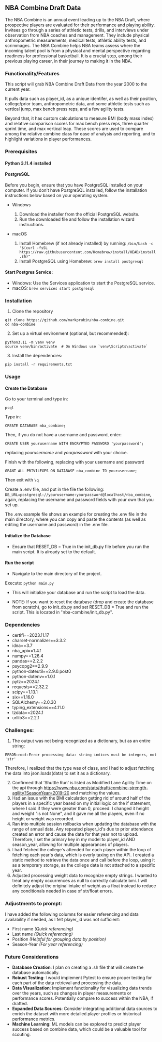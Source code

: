 ## NBA Combine Draft Data

The NBA Combine is an annual event leading up to the NBA Draft, where prospective players are evaluated for their performance and playing ability. Invitees go through a series of athletic tests, drills, and interviews under observation from NBA coaches and management. They include physical anthropometric measurements, medical tests, athletic ability tests, and scrimmages. The NBA Combine helps NBA teams assess where the incoming talent pool is from a physical and mental perspective regarding readiness for professional basketball. It is a crucial step, among their previous playing career, in their journey to making it in the NBA.

### Functionality/Features

This script will grab NBA Combine Draft Data from the year 2000 to the current year.

It pulls data such as player_id, as a unique identifer, as well as their position, college/prior team, anthropometric data, and some athletic tests such as vertical jump, max bench press reps, and a few agility tests.

Beyond that, it has custom calculations to measure BMI (body mass index) and relative comparison scores for max bench press reps, three quarter sprint time, and max vertical leap. These scores are used to compare among the relative combine class for ease of analysis and reporting, and to highlight variations in player performances.

### Prerequisites
#### Python 3.11.4 installed 

#### PostgreSQL
Before you begin, ensure that you have PostgreSQL installed on your computer. If you don't have PostgreSQL installed, follow the installation instructions below based on your operating system.
- Windows

	1.	Download the installer from the official PostgreSQL website.
	2.	Run the downloaded file and follow the installation wizard instructions.
- macOS
	1.	Install Homebrew (if not already installed) by running:
`/bin/bash -c "$(curl -fsSL https://raw.githubusercontent.com/Homebrew/install/HEAD/install.sh)"`
  2.	Install PostgreSQL using Homebrew: `brew install postgresql`

#### Start Postgres Service:
- Windows: Use the Services application to start the PostgreSQL service.
- macOS: `brew services start postgresql`


### Installation
1. Clone the repository

```commandline
git clone https://github.com/markprubin/nba-combine.git
cd nba-combine
```
2. Set up a virtual environment (optional, but recommended):
```commandline
python3.11 -m venv venv
source venv/bin/activate  # On Windows use `venv\Scripts\activate`

```
3. Install the dependencies:
```commandline
pip install -r requirements.txt

```

### Usage

#### Create the Database
Go to your terminal and type in:
```commandline 
psql
```
Type in:
```commandline 
CREATE DATABASE nba_combine;
```
Then, if you do not have a username and password, enter:
```commandline
CREATE USER yourusername WITH ENCRYPTED PASSWORD 'yourpassword';
```
replacing *yourusername* and *yourpassword* with your choice.

Finish with the following, replacing with your username and password
```commandline
GRANT ALL PRIVILEGES ON DATABASE nba_combine TO yourusername;
```

Then exit with `\q`

Create a .env file, and put in the file the following: `DB_URL=postgresql://yourusername:yourpassword@localhost/nba_combine`, again, replacing the username and password fields with your own that you set up.

The .env.example file shows an example for creating the .env file in the main directory, where you can copy and paste the contents (as well as editing the username and password) in the .env file.
#### Initialize the Database
- Ensure that RESET_DB = True in the init_db.py file before you run the main script. It is already set to the default.

#### Run the script

- Navigate to the main directory of the project.

Execute:
`python main.py`

- This will initialize your database and run the script to load the data.

- NOTE: If you want to reset the database (drop and create the database from scratch), go to init_db.py and set RESET_DB = True and run the script. This is located in "nba-combine/init_db.py".

### Dependencies

- certifi==2023.11.17
- charset-normalizer==3.3.2
- idna==3.7
- nba_api==1.4.1
- numpy==1.26.4
- pandas==2.2.2
- psycopg2==2.9.9
- python-dateutil==2.9.0.post0
- python-dotenv==1.0.1
- pytz==2024.1
- requests==2.32.2
- scipy==1.13.1
- six==1.16.0
- SQLAlchemy==2.0.30
- typing_extensions==4.11.0
- tzdata==2024.1
- urllib3==2.2.1


### Challenges:

1. The output was not being recognized as a dictionary, but as an entire string:

`ERROR:root:Error processing data: string indices must be integers, not 'str'`

Therefore, I realized that the type was of class<str>, and I had to adjust fetching the data into json.loads(data) to set it as a dictionary.

2. Confirmed that 'Shuttle Run' is listed as Modified Lane Agility Time on the api through https://www.nba.com/stats/draft/combine-strength-agility?SeasonYear=2019-20 and matching the values.
3. Had an issue with the BMI calculation getting rid of around half of the players in a specific year based on my initial logic on the if statement, where I said if they were greater than 0, proceed. I changed it height and weight "is not None", and it gave me all the players, even if no height or weight was recorded.
4. Ran into multiple session rollbacks when updating the database with the range of annual data. Any repeated player_id's due to prior attendance created an error and cause the data for that year not to upload. Therefore, I set the primary key in my model to player_id AND season_year, allowing for multiple appearances of players.
5. I had fetched the college's attended for each player within the loop of fetching each year's data, which is overly taxing on the API. I created a static method to retrieve the data once and call before the loop, using it as a temporary storage, as the college data is not attached to a specific year.
6. Adjusted processing weight data to recognize empty strings. I wanted to treat any empty occurrences as null to correctly calculate bmi. I will definitely adjust the original intake of weight as a float instead to reduce any conditionals needed in case of str/float errors.
### Adjustments to prompt:

I have added the following columns for easier referencing and data availability if needed, as I felt player_id was not sufficient:
- First name *(Quick referencing)*
- Last name *(Quick referencing)*
- Position *(Helpful for grouping data by position)*
- Season-Year *(For year referencing)*



### Future Considerations
- **Database Creation**: I plan on creating a .sh file that will create the database automatically.
- **Robust Testing**: I would implement Pytest to ensure proper testing for each part of the data retrieval and processing the data.
- **Data Visualization**: Implement functionality for visualizing data trends over the years, such as changes in player measurements or performance scores. Potentially compare to success within the NBA, if drafted.
- **Expanded Data Sources**: Consider integrating additional data sources to enrich the dataset with more detailed player profiles or historical performance metrics.
- **Machine Learning**: ML models can be explored to predict player success based on combine data, which could be a valuable tool for scouting.